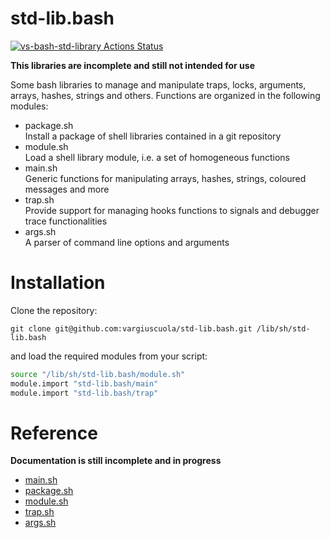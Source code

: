# std-lib.bash

<p align="left">
  <a href="https://github.com/vargiuscuola/std-lib.bash"><img alt="vs-bash-std-library Actions Status" src="https://github.com/vargiuscuola/vs-bash-std-library/workflows/CI%20Workflow/badge.svg"></a>
</p>

**This libraries are incomplete and still not intended for use**

Some bash libraries to manage and manipulate traps, locks, arguments, arrays, hashes, strings and others.
Functions are organized in the following modules:
* package.sh  
  Install a package of shell libraries contained in a git repository
* module.sh  
  Load a shell library module, i.e. a set of homogeneous functions
* main.sh  
  Generic functions for manipulating arrays, hashes, strings, coloured messages and more
* trap.sh  
  Provide support for managing hooks functions to signals and debugger trace functionalities
* args.sh  
  A parser of command line options and arguments


# Installation

Clone the repository:
```console
git clone git@github.com:vargiuscuola/std-lib.bash.git /lib/sh/std-lib.bash
```

and load the required modules from your script:
```bash
source "/lib/sh/std-lib.bash/module.sh"
module.import "std-lib.bash/main"
module.import "std-lib.bash/trap"
```

# Reference

**Documentation is still incomplete and in progress**

* [main.sh](REFERENCE-main.md)
* [package.sh](REFERENCE-package.md)
* [module.sh](REFERENCE-module.md)
* [trap.sh](REFERENCE-trap.md)
* [args.sh](REFERENCE-args.md)



